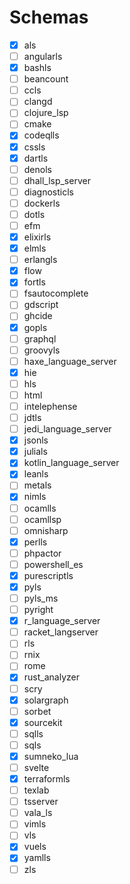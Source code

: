 # Schemas

- [x] als
- [ ] angularls
- [x] bashls
- [ ] beancount
- [ ] ccls
- [ ] clangd
- [ ] clojure_lsp
- [ ] cmake
- [x] codeqlls
- [x] cssls
- [x] dartls
- [ ] denols
- [ ] dhall_lsp_server
- [ ] diagnosticls
- [ ] dockerls
- [ ] dotls
- [ ] efm
- [x] elixirls
- [x] elmls
- [ ] erlangls
- [x] flow
- [x] fortls
- [ ] fsautocomplete
- [ ] gdscript
- [ ] ghcide
- [x] gopls
- [ ] graphql
- [ ] groovyls
- [ ] haxe_language_server
- [x] hie
- [ ] hls
- [ ] html
- [ ] intelephense
- [ ] jdtls
- [ ] jedi_language_server
- [x] jsonls
- [x] julials
- [x] kotlin_language_server
- [x] leanls
- [ ] metals
- [x] nimls
- [ ] ocamlls
- [ ] ocamllsp
- [ ] omnisharp
- [x] perlls
- [ ] phpactor
- [ ] powershell_es
- [x] purescriptls
- [x] pyls
- [ ] pyls_ms
- [ ] pyright
- [x] r_language_server
- [ ] racket_langserver
- [ ] rls
- [ ] rnix
- [ ] rome
- [x] rust_analyzer
- [ ] scry
- [x] solargraph
- [ ] sorbet
- [x] sourcekit
- [ ] sqlls
- [ ] sqls
- [x] sumneko_lua
- [ ] svelte
- [x] terraformls
- [ ] texlab
- [ ] tsserver
- [ ] vala_ls
- [ ] vimls
- [ ] vls
- [x] vuels
- [x] yamlls
- [ ] zls